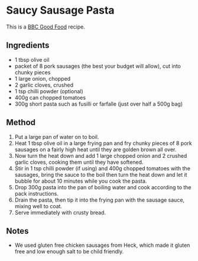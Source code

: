 # Saucy Sausage Pasta #

This is a [BBC Good Food](https://www.bbcgoodfood.com/recipes/saucy-sausage-pasta-0) recipe.

## Ingredients ##

- 1 tbsp olive oil
- packet of 8 pork sausages (the best your budget will allow), cut into chunky pieces
- 1 large onion, chopped
- 2 garlic cloves, crushed
- 1 tsp chilli powder (optional)
- 400g can chopped tomatoes
- 300g short pasta such as fusilli or farfalle (just over half a 500g bag)

## Method ##

1. Put a large pan of water on to boil.
1. Heat 1 tbsp olive oil in a large frying pan and fry chunky pieces of 8 pork sausages on a fairly high heat until they are golden brown all over.
1. Now turn the heat down and add 1 large chopped onion and 2 crushed garlic cloves, cooking them until they have softened.
1. Stir in 1 tsp chilli powder (if using) and 400g chopped tomatoes with the sausages, bring the sauce to the boil then turn the heat down and let it bubble for about 10 minutes while you cook the pasta.
1. Drop 300g pasta into the pan of boiling water and cook according to the pack instructions.
1. Drain the pasta, then tip it into the frying pan with the sausage sauce, mixing well to coat. 
1. Serve immediately with crusty bread.

## Notes ##

- We used gluten free chicken sausages from Heck, which made it gluten free and low enough salt to be child friendly.
